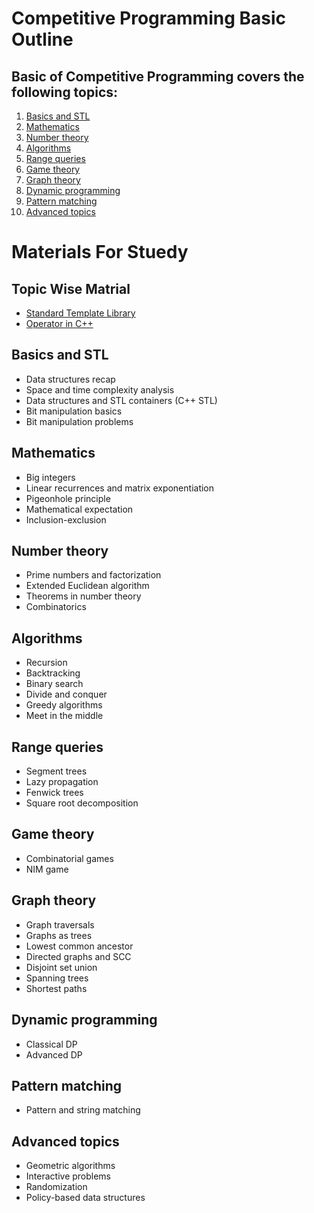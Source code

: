 # Competitive Programming Basic Outline

## Basic of Competitive Programming covers the following topics:
1. [Basics and STL](#Basics-and-STL)
2. [Mathematics](#Mathematics)
3. [Number theory](#Number-theory)
4. [Algorithms](#Algorithms)
5. [Range queries](#Range-queries)
6. [Game theory](#Game-theory)
7. [Graph theory](#Graph-theory)
8. [Dynamic programming](#Dynamic-programming)
9. [Pattern matching](#Pattern-matching)
10. [Advanced topics](#Advanced-topics)

# Materials For Stuedy

## Topic Wise Matrial
- [Standard Template Library](./Material/topic_wise/stl.pdf)
- [Operator in C++](./Material/topic_wise/3.3%20Operators.pdf)


## Basics and STL
- Data structures recap
- Space and time complexity analysis
- Data structures and STL containers (C++ STL)
- Bit manipulation basics
- Bit manipulation problems

## Mathematics
- Big integers
- Linear recurrences and matrix exponentiation
- Pigeonhole principle
- Mathematical expectation
- Inclusion-exclusion

## Number theory
- Prime numbers and factorization
- Extended Euclidean algorithm
- Theorems in number theory
- Combinatorics

## Algorithms
- Recursion
- Backtracking
- Binary search
- Divide and conquer
- Greedy algorithms
- Meet in the middle

## Range queries
- Segment trees
- Lazy propagation
- Fenwick trees
- Square root decomposition

## Game theory
- Combinatorial games
- NIM game

## Graph theory
- Graph traversals
- Graphs as trees
- Lowest common ancestor
- Directed graphs and SCC
- Disjoint set union
- Spanning trees
- Shortest paths

## Dynamic programming
- Classical DP
- Advanced DP

## Pattern matching
- Pattern and string matching

## Advanced topics
- Geometric algorithms
- Interactive problems
- Randomization
- Policy-based data structures



